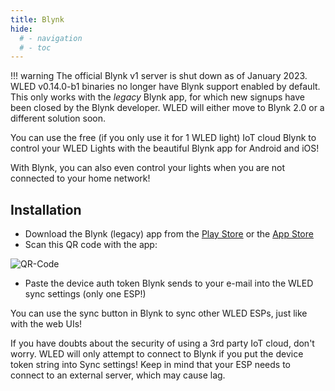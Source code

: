 ```yaml
---
title: Blynk
hide:
  # - navigation
  # - toc
---
```


!!! warning
    The official Blynk v1 server is shut down as of January 2023. WLED v0.14.0-b1 binaries no longer have Blynk support enabled by default.
    This only works with the _legacy_ Blynk app, for which new signups have been closed by the Blynk developer. WLED will either move to Blynk 2.0 or a different solution soon.

You can use the free (if you only use it for 1 WLED light) IoT cloud Blynk to control your WLED Lights with the beautiful Blynk app for Android and iOS!

With Blynk, you can also even control your lights when you are not connected to your home network!

## Installation

- Download the Blynk (legacy) app from the [Play Store](https://play.google.com/store/apps/details?id=cc.blynk) or the [App Store](https://itunes.apple.com/us/app/blynk-iot-for-arduino-esp32/id808760481?mt=8)
- Scan this QR code with the app:

![QR-Code](https://image.ibb.co/d4ASAp/clone_936213617.png)

- Paste the device auth token Blynk sends to your e-mail into the WLED sync settings (only one ESP!)

You can use the sync button in Blynk to sync other WLED ESPs, just like with the web UIs!

If you have doubts about the security of using a 3rd party IoT cloud, don't worry. WLED will only attempt to connect to Blynk if you put the device token string into Sync settings! Keep in mind that your ESP needs to connect to an external server, which may cause lag.
